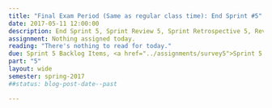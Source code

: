 ```yaml
---
title: "Final Exam Period (Same as regular class time): End Sprint #5"
date: 2017-05-11 12:00:00
description: End Sprint 5, Sprint Review 5, Sprint Retrospective 5, Review Product Backlog and decide and plan for release items
assignment: Nothing assigned today.
reading: "There's nothing to read for today."
due: Sprint 5 Backlog Items, <a href="../assignments/survey5">Sprint 5 Retrospective Survey</a>, <a href="../assignments/peer">Self and Peer Evaluation</a>
part: "5"
layout: wide
semester: spring-2017
##status: blog-post-date--past

---
```

